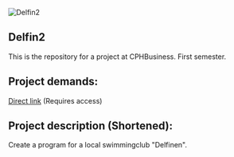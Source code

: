 ![Delfin2](https://i.imgur.com/aFsVizT.png "Delfin2 logo - Hej med dig") 
## Delfin2  
This is the repository for a project at CPHBusiness. First semester.

## Project demands:  
[Direct link](https://efif.sharepoint.com/:w:/r/sites/cph/Lyngby/Shared%20Documents/4.%20Indhold%20%26%20Niveau/DAT/1.%20sem%20efter%C3%A5r%202018%20Stud%20E2018%20-%20E2020/Student/Lyngby/Studypoint%20opgaver/Delfinen/Delfinen.docx?d=w23d8a953287a4265a35865477bb813fe&csf=1&e=cvdGIK) (Requires access)

## Project description (Shortened):
Create a program for a local swimmingclub "Delfinen".
